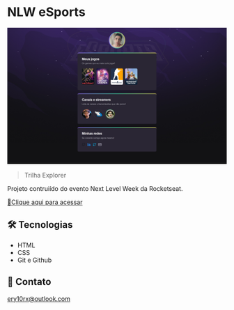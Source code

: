 # NLW eSports

![preview](./github/preview.png)

> Trilha Explorer

Projeto contruiído do evento Next Level Week da Rocketseat.

[🔗Clique aqui para acessar](https://ery10.github.io/NLW-eSports/)

##  🛠 Tecnologias

- HTML
- CSS
- Git e Github

## 💙 Contato

ery10rx@outlook.com